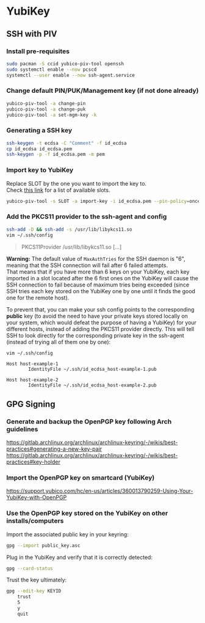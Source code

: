 # YubiKey

## SSH with PIV

### Install pre-requisites

```bash
sudo pacman -S ccid yubico-piv-tool openssh
sudo systemctl enable --now pcscd
systemctl --user enable --now ssh-agent.service
```

### Change default PIN/PUK/Management key (if not done already)

```bash
yubico-piv-tool -a change-pin
yubico-piv-tool -a change-puk
yubico-piv-tool -a set-mgm-key -k
```

### Generating a SSH key

```bash
ssh-keygen -t ecdsa -C "Comment" -f id_ecdsa
cp id_ecdsa id_ecdsa.pem
ssh-keygen -p -f id_ecdsa.pem -m pem
```

### Import key to YubiKey

Replace SLOT by the one you want to import the key to.  
Check [this link](https://docs.yubico.com/yesdk/users-manual/application-piv/slots.html) for a list of available slots.

```bash
yubico-piv-tool -s SLOT -a import-key -i id_ecdsa.pem --pin-policy=once --touch-policy=cached -k
```

### Add the PKCS11 provider to the ssh-agent and config

```bash
ssh-add -D && ssh-add -s /usr/lib/libykcs11.so
vim ~/.ssh/config
```

> PKCS11Provider /usr/lib/libykcs11.so
> [...]  

**Warning:** The default value of `MaxAuthTries` for the SSH daemon is "6", meaning that the SSH connection will fail after 6 failed attempts.  
That means that if you have more than 6 keys on your YubiKey, each key imported in a slot located after the 6 first ones on the YubiKey will cause the SSH connection to fail because of maximum tries being exceeded (since SSH tries each key stored on the YubiKey one by one until it finds the good one for the remote host).

To prevent that, you can make your ssh config points to the corresponding **public** key (to avoid the need to have your private keys stored locally on your system, which would defeat the purpose of having a YubiKey) for your different hosts, instead of adding the PKCS11 provider directly. This will tell SSH to look directly for the corresponding private key in the ssh-agent (instead of trying all of them one by one):

```bash
vim ~/.ssh/config
```

```text
Host host-example-1
        IdentityFile ~/.ssh/id_ecdsa_host-example-1.pub

Host host-example-2
        IdentityFile ~/.ssh/id_ecdsa_host-example-2.pub
```

## GPG Signing

### Generate and backup the OpenPGP key following Arch guidelines

<https://gitlab.archlinux.org/archlinux/archlinux-keyring/-/wikis/best-practices#generating-a-new-key-pair>  
<https://gitlab.archlinux.org/archlinux/archlinux-keyring/-/wikis/best-practices#key-holder>

### Import the OpenPGP key on smartcard (YubiKey)

<https://support.yubico.com/hc/en-us/articles/360013790259-Using-Your-YubiKey-with-OpenPGP>

### Use the OpenPGP key stored on the YubiKey on other installs/computers

Import the associated public key in your keyring:

```bash
gpg --import public_key.asc
```

Plug in the YubiKey and verify that it is correctly detected:

```bash
gpg --card-status
```

Trust the key ultimately:

```bash
gpg --edit-key KEYID
    trust
    5
    y
    quit
```
